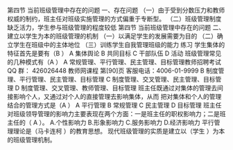 
第四节 当前班级管理中存在的问题
一、存在问题
（一）由于受到分数压力和教师权威的制约，班主任对班级实施管理的方式偏重于专断型。
（二）班级管理制度缺乏活力，学生参与班级管理的程度较低
第四节 当前班级管理中存在的问题
二、建立以学生为本的班级管理的机制
（一）以满足学生的发展需要为目的
（二）确立学生在班级中的主体地位
（三）训练学生自我管理班级的能力
练习
学生集体的特征首先是要有（B ）
A 集体舆论 B 共同目标
C 干部队伍 D 活动
班级管理常见的几种模式有（A ）
A 常规管理、平行管理、民主管理、目标管理教师招聘考试 QQ 群： 426026448
教师网课程 第[90]页 客服电话：4006-01-9999
B 制度管理、平行管理、民主管理、目标管理
C 制度管理、交叉管理、民主管理、目标管理
D 制度管理、交叉管理、教师管理、目标管理
班主任既通过对集体的管理去间接影响个人，又通过对个人的直接管理去影响集体，从而
把对集体和个人的管理结合的管理方式是（A ）
A 平行管理 B 常规管理
C 民主管理 D 目标管理
班主任对班级领导管理的影响力主要表现在两个方面：一是班主任的职权影响力；二是班
主任的（ A ）。
A.个性影响力 B.形象影响力
C.服务影响力 D.经济影响力
平行管理理论是（马卡连柯 ）的教育思想。
现代班级管理的实质是建立以（学生 ）为本的班级管理机制。
